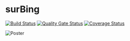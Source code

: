 # surBing

[![Build Status](https://travis-ci.org/swsnu/swpp2019-team11.svg?branch=master)](https://travis-ci.org/swsnu/swpp2019-team11)
[![Quality Gate Status](https://sonarcloud.io/api/project_badges/measure?project=swsnu_swpp2019-team11&metric=alert_status)](https://sonarcloud.io/dashboard?id=swsnu_swpp2019-team11)
[![Coverage Status](https://coveralls.io/repos/github/swsnu/swpp2019-team11/badge.svg?branch=master)](https://coveralls.io/github/swsnu/swpp2019-team11?branch=master)


![Poster](https://user-images.githubusercontent.com/46769685/71732643-212ab400-2e8b-11ea-8ea4-7f190cb83dc7.jpg)
